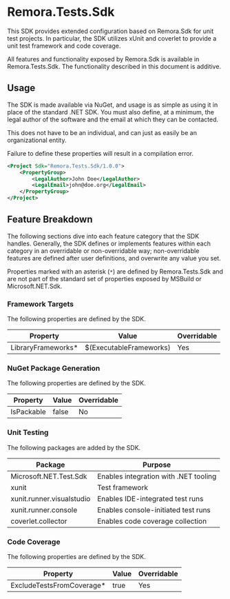 Remora.Tests.Sdk
==========

This SDK provides extended configuration based on Remora.Sdk for unit test 
projects. In particular, the SDK utilizes xUnit and coverlet to provide a unit
test framework and code coverage.

All features and functionality exposed by Remora.Sdk is available in 
Remora.Tests.Sdk. The functionality described in this document is additive.

## Usage
The SDK is made available via NuGet, and usage is as simple as using it in place
of the standard .NET SDK. You must also define, at a minimum, the legal author
of the software and the email at which they can be contacted.

This does not have to be an individual, and can just as easily be an
organizational entity.

Failure to define these properties will result in a compilation error.

```xml
<Project Sdk="Remora.Tests.Sdk/1.0.0">
    <PropertyGroup>
        <LegalAuthor>John Doe</LegalAuthor>
        <LegalEmail>john@doe.org</LegalEmail>
    </PropertyGroup>
</Project>
```

## Feature Breakdown
The following sections dive into each feature category that the SDK handles.
Generally, the SDK defines or implements features within each category in an
overridable or non-overridable way; non-overridable features are defined after
user definitions, and overwrite any value you set.

Properties marked with an asterisk (`*`) are defined by Remora.Tests.Sdk and are 
not part of the standard set of properties exposed by MSBuild or 
Microsoft.NET.Sdk.

### Framework Targets
The following properties are defined by the SDK.

| Property              | Value                   | Overridable |
|-----------------------|-------------------------|-------------|
| LibraryFrameworks*    | $(ExecutableFrameworks) | Yes         |

### NuGet Package Generation
The following properties are defined by the SDK.

| Property   | Value | Overridable |
|------------|-------|-------------|
 | IsPackable | false | No          |

### Unit Testing
The following packages are added by the SDK.

| Package                   | Purpose                               |
|---------------------------|---------------------------------------|
| Microsoft.NET.Test.Sdk    | Enables integration with .NET tooling |
| xunit                     | Test framework                        |
| xunit.runner.visualstudio | Enables IDE-integrated test runs      |
| xunit.runner.console      | Enables console-initiated test runs   |
| coverlet.collector        | Enables code coverage collection      |

### Code Coverage
The following properties are defined by the SDK.

| Property                  | Value | Overridable |
|---------------------------|-------|-------------|
| ExcludeTestsFromCoverage* | true  | Yes         |
